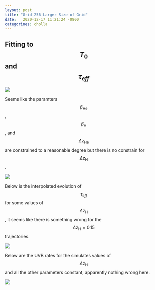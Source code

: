 ```yaml
---
layout: post
title: "Grid 256 Larger Size of Grid"
date:   2020-12-17 11:21:24 -0800
categorines: cholla
---
```




## Fitting to $$T_0$$ and $$\tau_{eff}$$


<img src="{{ site.url }}assets/images/corner_large.png">  

Seems like the paramters $$\beta_{\mathrm{He}}$$, $$\beta_{\mathrm{H}}$$, and $$\Delta z_{\mathrm{He}}$$ are constrained to a reasonable degree but there is no constrain for $$\Delta z_{\mathrm{H}}$$.

<img src="{{ site.url }}assets/images/fig_composite_sampling_large.png">



Below is the interpolated evolution of $$\tau_{eff}$$ for some values of $$\Delta z_{\mathrm{H}}$$, it seems like there is something wrong for the $$\Delta z_{\mathrm{H}} = 0.15$$ trajectories.

<img src="{{ site.url }}assets/images/fig_composite_interpolation_large.png"> 

Below are the UVB rates for the simulates values of $$\Delta z_{\mathrm{H}}$$ and all the other parameters constant, apparently nothing wrong here.

<img src="{{ site.url }}assets/images/grid_UVB_rates_large.png"> 

